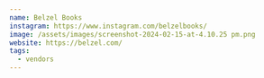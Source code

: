 ```yaml
---
name: Belzel Books
instagram: https://www.instagram.com/belzelbooks/
image: /assets/images/screenshot-2024-02-15-at-4.10.25 pm.png
website: https://belzel.com/
tags:
  - vendors
---
```

